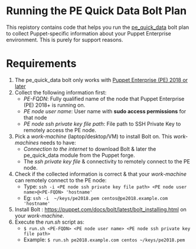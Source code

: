 # Running the PE Quick Data Bolt Plan
This repistory contains code that helps you run the [pe_quick_data](https://forge.puppet.com/puppetlabs/pe_quick_data) bolt plan to collect Puppet-specific information about your Puppet Enterprise environment. This is purely for support reasons.

# Requirements
1. The pe_quick_data bolt only works with [Puppet Enterprise (PE) 2018 or later](https://puppet.com/misc/version-history/)
2. Collect the following information first:
   - *PE-FQDN*: Fully qualified name of the node that Puppet Enterprise (PE) 2018+ is running on.
   - *PE node user name*: User name with **sudo access permissions** for that node
   - *PE node ssh private key file path*: File path to SSH Private Key to remotely access the PE node. 
3. Pick a *work-machine* (laptop/desktop/VM) to install Bolt on. This *work-machines* needs to have:
   - *Connection to the internet* to download Bolt & later the pe_quick_data module from the Puppet forge.
   - The *ssh private key file* & connectivity to remotely connect to the PE node.
4. Check if the collected information is correct & that your *work-machine* can remotely connect to the PE node: 
   - Type: `ssh -i <PE node ssh private key file path> <PE node user name>@<PE-FQDN> 'hostname'`
   - Eg:   `ssh -i  ~/keys/pe2018.pem centos@pe2018.example.com 'hostname'` 
5. Install Bolt : https://puppet.com/docs/bolt/latest/bolt_installing.html on your *work-machine*.
6. Execute the *run.sh* script as: 
   - `$ run.sh <PE-FQDN> <PE node user name> <PE node ssh private key file path>`
   - Example: `$ run.sh pe2018.example.com centos ~/keys/pe2018.pem`
